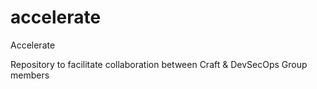 # accelerate
Accelerate

Repository to facilitate collaboration between Craft & DevSecOps Group members
